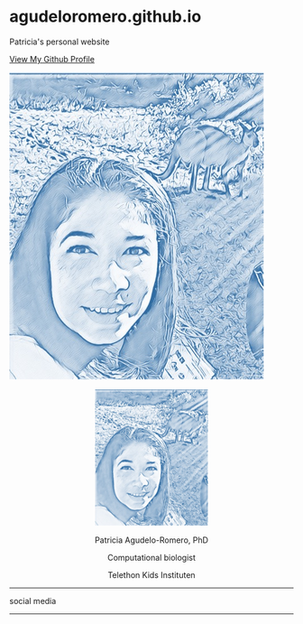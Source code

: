 # agudeloromero.github.io
Patricia's personal website

[View My Github Profile](https://github.com/agudeloromero)


![image](Patricia_photo_blue.jpg)

<p align="center">
  <img width="200" src="Patricia_photo_blue.jpg" alt="Material Bread logo">
</p>

<p align="center"> Patricia Agudelo-Romero, PhD </p>
 
<p align="center"> Computational biologist </p>

<p align="center"> Telethon Kids Instituten</p>

***

social media

***
